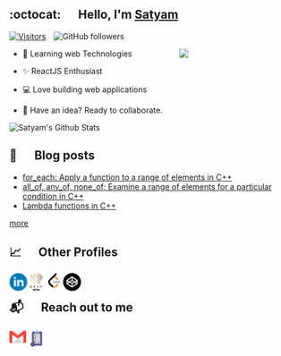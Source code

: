 ## :octocat: &emsp; Hello, I'm [Satyam](https://portfolio-satyam.now.sh)

[![Visitors](https://visitor-badge.glitch.me/badge?page_id=satyam1203.satyam1203)](https://visitor-badge.glitch.me/badge?page_id=satyam1203.satyam1203)&emsp;![GitHub followers](https://img.shields.io/github/followers/satyam1203?style=social)

<img  align="right"  src="https://octodex.github.com/images/surftocat.png"  width="200">

- :microscope: Learning web Technologies

- :sparkles: ReactJS Enthusiast

- :computer: Love building web applications

- :briefcase: Have an idea? Ready to collaborate.

![Satyam's Github Stats](https://github-readme-stats.vercel.app/api?username=satyam1203&count_private=true&show_icons=true&include_all_commits=true)

<!--
    ![Satyam's Language Stats](https://github-readme-stats.vercel.app/api/top-langs/?username=satyam1203&layout=compact)
-->

## :memo: &emsp; Blog posts

<!-- BLOG-POST-LIST:START -->
- [for_each: Apply a function to a range of elements in C++](https://dev.to/satyam1203/foreach-apply-a-function-to-a-range-of-elements-in-c-4b1g)
- [all_of, any_of, none_of: Examine a range of elements for a particular condition in C++](https://dev.to/satyam1203/allof-anyof-noneof-examine-a-range-of-elements-for-a-particular-condition-in-c-1cpg)
- [Lambda functions in C++](https://dev.to/satyam1203/lambda-functions-in-c-76l)
<!-- BLOG-POST-LIST:END -->

[more](https://dev.to/satyam1203)

## :chart_with_upwards_trend: &emsp; Other Profiles

<a href="https://www.linkedin.com/in/satyam1203">
    <img alt="LinkedIn" src="https://github.com/Satyam1203/Satyam1203/blob/master/images/linkedin.png?raw=true" width="32px" align="left"/>
</a>
<a href="https://www.codechef.com/users/sat_yam_">
    <img alt="CodeChef" src="https://github.com/Satyam1203/Satyam1203/blob/master/images/codechef2.png?raw=true" width="32px" align="left"/>
</a>
<a href="https://leetcode.com/satyam1203/">
    <img alt="Leetcode" src="https://github.com/Satyam1203/Satyam1203/blob/master/images/leetcode.png?raw=true" width="32px" align="left"/>
</a>
<a href="https://codepen.io/satyam1203/">
    <img alt="Codepen" src="https://github.com/Satyam1203/Satyam1203/blob/master/images/codepen.png?raw=true" width="32px" align="left"/>
</a>

<br />

## :mailbox_with_mail: &emsp; Reach out to me

<a href="mailto:nakulbegana191170@gmail.com">
    <img alt="Email" src="https://github.com/Satyam1203/Satyam1203/blob/master/images/email.png?raw=true" width="30px" align="left"/>
</a>
<a href="https://forms.gle/kHNHaEueCBGYMUHd9">
    <img alt="Form" src="https://github.com/Satyam1203/Satyam1203/blob/master/images/form.png?raw=true" width="36px" align="left"/>
</a>
